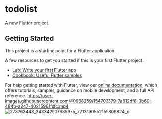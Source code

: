 # todolist

A new Flutter project.

## Getting Started

This project is a starting point for a Flutter application.

A few resources to get you started if this is your first Flutter project:

- [Lab: Write your first Flutter app](https://flutter.dev/docs/get-started/codelab)
- [Cookbook: Useful Flutter samples](https://flutter.dev/docs/cookbook)

For help getting started with Flutter, view our
[online documentation](https://flutter.dev/docs), which offers tutorials,
samples, guidance on mobile development, and a full API reference.
 https://user-images.githubusercontent.com/40968259/154703379-7a612df8-3b60-484b-a247-40215961fdfc.mp4
![273763443_343342907685975_7713190552159809824_n](https://user-images.githubusercontent.com/40968259/154755661-19bcc4f9-04c4-49d3-a816-ae245d0747c6.jpg)
